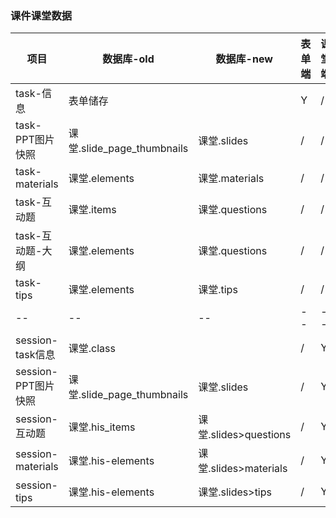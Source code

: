 ### 课件课堂数据

| 项目 | 数据库-old | 数据库-new | 表单端 | 课堂端 | 插件端 |
| -- | -- | -- | -- | -- | -- |
| task-信息 | 表单储存 |  | Y | / | / | / |
| task-PPT图片快照 | 课堂.slide_page_thumbnails | 课堂.slides | / | / | Y |
| task-materials | 课堂.elements  | 课堂.materials | / | / | Y |
| task-互动题 | 课堂.items | 课堂.questions | / | / | Y |
| task-互动题-大纲 | 课堂.elements | 课堂.questions | / | / | Y |
| task-tips | 课堂.elements | 课堂.tips | / | / | Y |
| -- | -- | -- | -- | -- | -- |
| session-task信息 | 课堂.class |  | / | Y | / |
| session-PPT图片快照 | 课堂.slide_page_thumbnails  | 课堂.slides | / | Y | / |
| session-互动题 | 课堂.his_items  | 课堂.slides>questions | / | Y | / |
| session-materials | 课堂.his-elements | 课堂.slides>materials | / | Y | / |
| session-tips | 课堂.his-elements | 课堂.slides>tips | / | Y | / |